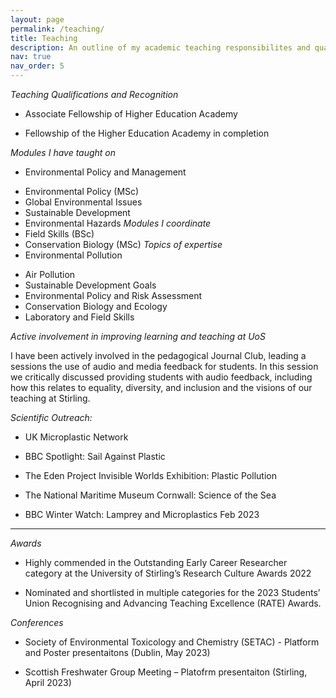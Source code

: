 ```yaml
---
layout: page
permalink: /teaching/
title: Teaching
description: An outline of my academic teaching responsibilites and quailifcations 
nav: true
nav_order: 5
---
```


*Teaching Qualifications and Recognition*
- Associate Fellowship of Higher Education Academy
+ Fellowship of the Higher Education Academy in completion 

*Modules I have taught on* 
- Environmental Policy and Management
+ Environmental Policy (MSc)
+ Global Environmental Issues
+ Sustainable Development
+ Environmental Hazards
*Modules I coordinate* 
+ Field Skills (BSc)
+ Conservation Biology (MSc)
*Topics of expertise*
+ Environmental Pollution
- Air Pollution
- Sustainable Development Goals
- Environmental Policy and Risk Assessment
- Conservation Biology and Ecology
- Laboratory and Field Skills

*Active involvement in improving learning and teaching at UoS*
<p> I have been actively involved in the pedagogical Journal Club, leading a sessions the use of audio and media feedback for students. In this session we critically discussed providing students with audio feedback, including how this relates to equality, diversity, and inclusion and the visions of our teaching at Stirling. 
  
*Scientific Outreach:*
+ UK Microplastic Network
* BBC Spotlight: Sail Against Plastic
- The Eden Project Invisible Worlds Exhibition: Plastic Pollution
+ The National Maritime Museum Cornwall: Science of the Sea
* BBC Winter Watch: Lamprey and Microplastics Feb 2023

----

*Awards*
+ Highly commended in the Outstanding Early Career Researcher category at the University of Stirling’s Research Culture Awards 2022
- Nominated and shortlisted in multiple categories for the 2023 Students’ Union Recognising and Advancing Teaching Excellence (RATE) Awards.

*Conferences*
+ Society of Environmental Toxicology and Chemistry (SETAC) - Platform and Poster presentaitons (Dublin, May 2023)
- Scottish Freshwater Group Meeting – Platofrm presentaiton (Stirling, April 2023)

